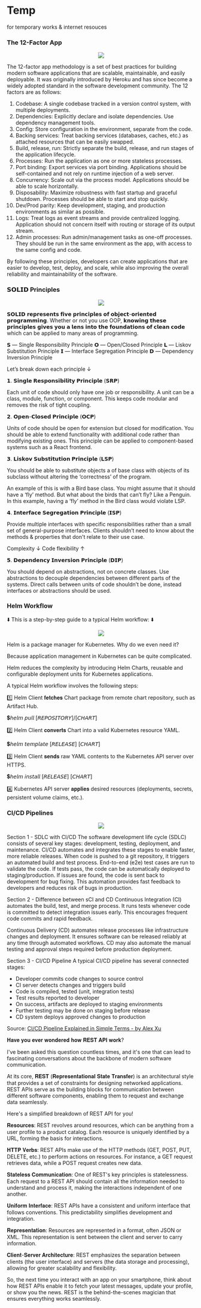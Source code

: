 # Temp
 for temporary works & internet resouces


### The 12-Factor App 

<p align="center">
  <img src="The-12-factor-app-principles.jpg">
  <br/>
</p>

The 12-factor app methodology is a set of best practices for building modern software applications that are scalable, maintainable, and easily deployable. It was originally introduced by Heroku and has since become a widely adopted standard in the software development community. The 12 factors are as follows:

1. Codebase: A single codebase tracked in a version control system, with multiple deployments.
2. Dependencies: Explicitly declare and isolate dependencies. Use dependency management tools.
3. Config: Store configuration in the environment, separate from the code.
4. Backing services: Treat backing services (databases, caches, etc.) as attached resources that can be easily swapped.
5. Build, release, run: Strictly separate the build, release, and run stages of the application lifecycle.
6. Processes: Run the application as one or more stateless processes.
7. Port binding: Export services via port binding. Applications should be self-contained and not rely on runtime injection of a web server.
8. Concurrency: Scale out via the process model. Applications should be able to scale horizontally.
9. Disposability: Maximize robustness with fast startup and graceful shutdown. Processes should be able to start and stop quickly.
10. Dev/Prod parity: Keep development, staging, and production environments as similar as possible.
11. Logs: Treat logs as event streams and provide centralized logging. Application should not concern itself with routing or storage of its output stream.
12. Admin processes: Run admin/management tasks as one-off processes. They should be run in the same environment as the app, with access to the same config and code.

By following these principles, developers can create applications that are easier to develop, test, deploy, and scale, while also improving the overall reliability and maintainability of the software.

### 𝗦𝗢𝗟𝗜𝗗 Principles

<p align="center">
  <img src="SOLID-Principle-diagram.jpg">
  <br/>
</p>

𝗦𝗢𝗟𝗜𝗗 𝗿𝗲𝗽𝗿𝗲𝘀𝗲𝗻𝘁𝘀 𝗳𝗶𝘃𝗲 𝗽𝗿𝗶𝗻𝗰𝗶𝗽𝗹𝗲𝘀 𝗼𝗳 𝗼𝗯𝗷𝗲𝗰𝘁-𝗼𝗿𝗶𝗲𝗻𝘁𝗲𝗱 𝗽𝗿𝗼𝗴𝗿𝗮𝗺𝗺𝗶𝗻𝗴. Whether or not you use OOP, 𝗸𝗻𝗼𝘄𝗶𝗻𝗴 𝘁𝗵𝗲𝘀𝗲 𝗽𝗿𝗶𝗻𝗰𝗶𝗽𝗹𝗲𝘀 𝗴𝗶𝘃𝗲𝘀 𝘆𝗼𝘂 𝗮 𝗹𝗲𝗻𝘀 𝗶𝗻𝘁𝗼 𝘁𝗵𝗲 𝗳𝗼𝘂𝗻𝗱𝗮𝘁𝗶𝗼𝗻𝘀 𝗼𝗳 𝗰𝗹𝗲𝗮𝗻 𝗰𝗼𝗱𝗲 which can be applied to many areas of programming.

𝗦 — Single Responsibility Principle
𝗢 — Open/Closed Principle
𝗟 — Liskov Substitution Principle
𝗜 — Interface Segregation Principle
𝗗 — Dependency Inversion Principle

Let’s break down each principle ↓

𝟭. 𝗦𝗶𝗻𝗴𝗹𝗲 𝗥𝗲𝘀𝗽𝗼𝗻𝘀𝗶𝗯𝗶𝗹𝗶𝘁𝘆 𝗣𝗿𝗶𝗻𝗰𝗶𝗽𝗹𝗲 (𝗦𝗥𝗣)

Each unit of code should only have one job or responsibility. A unit can be a class, module, function, or component. This keeps code modular and removes the risk of tight coupling.

𝟮. 𝗢𝗽𝗲𝗻-𝗖𝗹𝗼𝘀𝗲𝗱 𝗣𝗿𝗶𝗻𝗰𝗶𝗽𝗹𝗲 (𝗢𝗖𝗣)

Units of code should be open for extension but closed for modification. You should be able to extend functionality with additional code rather than modifying existing ones. This principle can be applied to component-based systems such as a React frontend.

𝟯. 𝗟𝗶𝘀𝗸𝗼𝘃 𝗦𝘂𝗯𝘀𝘁𝗶𝘁𝘂𝘁𝗶𝗼𝗻 𝗣𝗿𝗶𝗻𝗰𝗶𝗽𝗹𝗲 (𝗟𝗦𝗣)

You should be able to substitute objects a of base class with objects of its subclass without altering the ‘correctness’ of the program.

An example of this is with a Bird base class. You might assume that it should have a ‘fly’ method. But what about the birds that can’t fly? Like a Penguin. In this example, having a ‘fly’ method in the Bird class would violate LSP.

𝟰. 𝗜𝗻𝘁𝗲𝗿𝗳𝗮𝗰𝗲 𝗦𝗲𝗴𝗿𝗲𝗴𝗮𝘁𝗶𝗼𝗻 𝗣𝗿𝗶𝗻𝗰𝗶𝗽𝗹𝗲 (𝗜𝗦𝗣)

Provide multiple interfaces with specific responsibilities rather than a small set of general-purpose interfaces. Clients shouldn’t need to know about the methods & properties that don't relate to their use case.

Complexity ↓
Code flexibility ↑

𝟱. 𝗗𝗲𝗽𝗲𝗻𝗱𝗲𝗻𝗰𝘆 𝗜𝗻𝘃𝗲𝗿𝘀𝗶𝗼𝗻 𝗣𝗿𝗶𝗻𝗰𝗶𝗽𝗹𝗲 (𝗗𝗜𝗣)

You should depend on abstractions, not on concrete classes. Use abstractions to decouple dependencies between different parts of the systems. Direct calls between units of code shouldn’t be done, instead interfaces or abstractions should be used.

### Helm Workflow
⬇️ This is a step-by-step guide to a typical Helm workflow: ⬇️

<p align="center">
  <img src="Helm-workflow.jpg">
  <br/>
</p>

Helm is a package manager for Kubernetes. Why do we even need it?

Because application management in Kubernetes can be quite complicated. 

Helm reduces the complexity by introducing Helm Charts, reusable and configurable deployment units for Kubernetes applications.

A typical Helm workflow involves the following steps:

1️⃣ Helm Client 𝐟𝐞𝐭𝐜𝐡𝐞𝐬 Chart package from remote chart repository, such as Artifact Hub.

💲𝘩𝘦𝘭𝘮 𝘱𝘶𝘭𝘭 [𝘙𝘌𝘗𝘖𝘚𝘐𝘛𝘖𝘙𝘠]/[𝘊𝘏𝘈𝘙𝘛]

2️⃣ Helm Client 𝐜𝐨𝐧𝐯𝐞𝐫𝐭𝐬 Chart into a valid Kubernetes resource YAML.

💲𝘩𝘦𝘭𝘮 𝘵𝘦𝘮𝘱𝘭𝘢𝘵𝘦 [𝘙𝘌𝘓𝘌𝘈𝘚𝘌] [𝘊𝘏𝘈𝘙𝘛]

3️⃣ Helm Client 𝐬𝐞𝐧𝐝𝐬 raw YAML contents to the Kubernetes API server over HTTPS.

💲𝘩𝘦𝘭𝘮 𝘪𝘯𝘴𝘵𝘢𝘭𝘭 [𝘙𝘌𝘓𝘌𝘈𝘚𝘌] [𝘊𝘏𝘈𝘙𝘛]

4️⃣ Kubernetes API server 𝐚𝐩𝐩𝐥𝐢𝐞𝐬 desired resources (deployments, secrets, persistent volume claims, etc.).


### CI/CD Pipelines

<p align="center">
  <img src="CI-CD-Pipelines.jpg">
  <br/>
</p>

Section 1 - SDLC with CI/CD 
The software development life cycle (SDLC) consists of several key stages: development, testing, deployment, and maintenance. CI/CD automates and integrates these stages to enable faster, more reliable releases. 
When code is pushed to a git repository, it triggers an automated build and test process. End-to-end (e2e) test cases are run to validate the code. If tests pass, the code can be automatically deployed to staging/production. If issues are found, the code is sent back to development for bug fixing. This automation provides fast feedback to developers and reduces risk of bugs in production. 
 
Section 2 - Difference between sCI and CD 
Continuous Integration (CI) automates the build, test, and merge process. It runs tests whenever code is committed to detect integration issues early. This encourages frequent code commits and rapid feedback. 
 
Continuous Delivery (CD) automates release processes like infrastructure changes and deployment. It ensures software can be released reliably at any time through automated workflows. CD may also automate the manual testing and approval steps required before production deployment. 
 
Section 3 - CI/CD Pipeline 
A typical CI/CD pipeline has several connected stages: 
- Developer commits code changes to source control 
- CI server detects changes and triggers build 
- Code is compiled, tested (unit, integration tests) 
- Test results reported to developer 
- On success, artifacts are deployed to staging environments 
- Further testing may be done on staging before release 
- CD system deploys approved changes to production 

Source: [CI/CD Pipeline Explained in Simple Terms - by Alex Xu](https://www.linkedin.com/feed/update/urn:li:activity:7092168410834300928/)




𝐇𝐚𝐯𝐞 𝐲𝐨𝐮 𝐞𝐯𝐞𝐫 𝐰𝐨𝐧𝐝𝐞𝐫𝐞𝐝 𝐡𝐨𝐰 𝐑𝐄𝐒𝐓 𝐀𝐏𝐈 𝐰𝐨𝐫𝐤?

I've been asked this question countless times, and it's one that can lead to fascinating conversations about the backbone of modern software communication.

At its core, 𝐑𝐄𝐒𝐓 (𝐑𝐞𝐩𝐫𝐞𝐬𝐞𝐧𝐭𝐚𝐭𝐢𝐨𝐧𝐚𝐥 𝐒𝐭𝐚𝐭𝐞 𝐓𝐫𝐚𝐧𝐬𝐟𝐞𝐫) is an architectural style that provides a set of constraints for designing networked applications. REST APIs serve as the building blocks for communication between different software components, enabling them to request and exchange data seamlessly.

Here's a simplified breakdown of REST API for you!

𝐑𝐞𝐬𝐨𝐮𝐫𝐜𝐞𝐬: REST revolves around resources, which can be anything from a user profile to a product catalog. Each resource is uniquely identified by a URL, forming the basis for interactions.

𝐇𝐓𝐓𝐏 𝐕𝐞𝐫𝐛𝐬: REST APIs make use of the HTTP methods (GET, POST, PUT, DELETE, etc.) to perform actions on resources. For instance, a GET request retrieves data, while a POST request creates new data.

𝐒𝐭𝐚𝐭𝐞𝐥𝐞𝐬𝐬 𝐂𝐨𝐦𝐦𝐮𝐧𝐢𝐜𝐚𝐭𝐢𝐨𝐧: One of REST's key principles is statelessness. Each request to a REST API should contain all the information needed to understand and process it, making the interactions independent of one another.

𝐔𝐧𝐢𝐟𝐨𝐫𝐦 𝐈𝐧𝐭𝐞𝐫𝐟𝐚𝐜𝐞: REST APIs have a consistent and uniform interface that follows conventions. This predictability simplifies development and integration.

𝐑𝐞𝐩𝐫𝐞𝐬𝐞𝐧𝐭𝐚𝐭𝐢𝐨𝐧: Resources are represented in a format, often JSON or XML. This representation is sent between the client and server to carry information.

𝐂𝐥𝐢𝐞𝐧𝐭-𝐒𝐞𝐫𝐯𝐞𝐫 𝐀𝐫𝐜𝐡𝐢𝐭𝐞𝐜𝐭𝐮𝐫𝐞: REST emphasizes the separation between clients (the user interface) and servers (the data storage and processing), allowing for greater scalability and flexibility.

So, the next time you interact with an app on your smartphone, think about how REST APIs enable it to fetch your latest messages, update your profile, or show you the news. REST is the behind-the-scenes magician that ensures everything works seamlessly.


